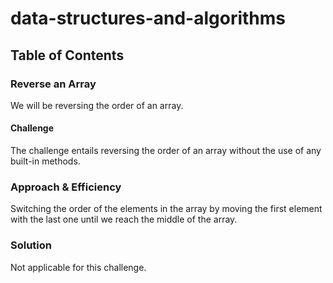 # data-structures-and-algorithms

## Table of Contents

### Reverse an Array
We will be reversing the order of an array.
#### Challenge
The challenge entails reversing the order of an array without the use of any built-in methods.
### Approach & Efficiency
Switching the order of the elements in the array by moving the first element with the last one until we reach the middle of the array. 
### Solution
Not applicable for this challenge.

